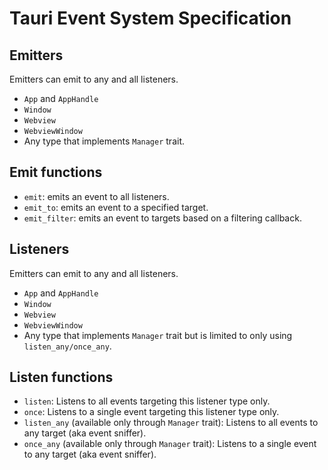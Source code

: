 # Tauri Event System Specification

## Emitters

Emitters can emit to any and all listeners.

-   `App` and `AppHandle`
-   `Window`
-   `Webview`
-   `WebviewWindow`
-   Any type that implements `Manager` trait.

## Emit functions

-   `emit`: emits an event to all listeners.
-   `emit_to`: emits an event to a specified target.
-   `emit_filter`: emits an event to targets based on a filtering callback.

## Listeners

Emitters can emit to any and all listeners.

-   `App` and `AppHandle`
-   `Window`
-   `Webview`
-   `WebviewWindow`
-   Any type that implements `Manager` trait but is limited to only using
    `listen_any/once_any`.

## Listen functions

-   `listen`: Listens to all events targeting this listener type only.
-   `once`: Listens to a single event targeting this listener type only.
-   `listen_any` (available only through `Manager` trait): Listens to all events
    to any target (aka event sniffer).
-   `once_any` (available only through `Manager` trait): Listens to a single
    event to any target (aka event sniffer).
